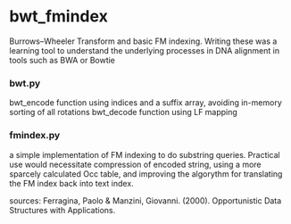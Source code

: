 # bwt_fmindex
Burrows–Wheeler Transform and basic FM indexing. Writing these was a learning tool to understand the underlying processes in DNA alignment in tools such as BWA or Bowtie


### bwt.py

bwt_encode function using indices and a suffix array, avoiding in-memory sorting of all rotations
bwt_decode function using LF mapping


### fmindex.py

a simple implementation of FM indexing to do substring queries. Practical use would necessitate compression of encoded string, using a more sparcely calculated Occ table, and improving the algorythm for translating the FM index back into text index.


sources:
Ferragina, Paolo & Manzini, Giovanni. (2000). Opportunistic Data Structures with Applications.

